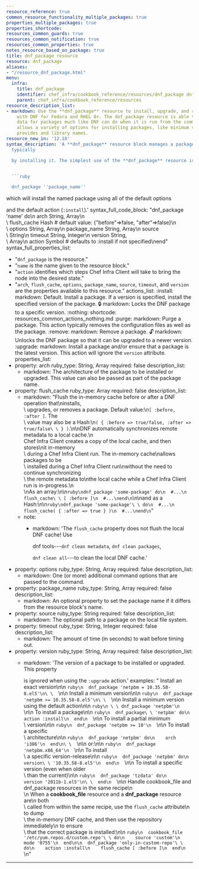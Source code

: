 ```yaml
---
resource_reference: true
common_resource_functionality_multiple_packages: true
properties_multiple_packages: true
properties_shortcode:
resources_common_guards: true
resources_common_notification: true
resources_common_properties: true
notes_resource_based_on_package: true
title: dnf_package resource
resource: dnf_package
aliases:
- "/resource_dnf_package.html"
menu:
  infra:
    title: dnf_package
    identifier: chef_infra/cookbook_reference/resources/dnf_package dnf_package
    parent: chef_infra/cookbook_reference/resources
resource_description_list:
- markdown: Use the **dnf_package** resource to install, upgrade, and remove packages
    with DNF for Fedora and RHEL 8+. The dnf_package resource is able to resolve provides
    data for packages much like DNF can do when it is run from the command line. This
    allows a variety of options for installing packages, like minimum versions, virtual
    provides and library names.
resource_new_in: '12.18'
syntax_description: 'A **dnf_package** resource block manages a package on a node,
  typically

  by installing it. The simplest use of the **dnf_package** resource is:


  ```ruby

  dnf_package ''package_name''

  ```


  which will install the named package using all of the default options

  and the default action (`:install`).'
syntax_full_code_block: "dnf_package 'name' do\n  arch              String, Array\n\
  \  flush_cache       Hash # default value: {\"before\"=>false, \"after\"=>false}\n\
  \  options           String, Array\n  package_name      String, Array\n  source\
  \            String\n  timeout           String, Integer\n  version           String,\
  \ Array\n  action            Symbol # defaults to :install if not specified\nend"
syntax_full_properties_list:
- "`dnf_package` is the resource."
- "`name` is the name given to the resource block."
- "`action` identifies which steps Chef Infra Client will take to bring the node into
  the desired state."
- "`arch`, `flush_cache`, `options`, `package_name`, `source`, `timeout`, and `version`
  are the properties available to this resource."
actions_list:
  :install:
    markdown: Default. Install a package. If a version is specified, install the specified
      version of the package.
  :lock:
    markdown: Locks the DNF package to a specific version.
  :nothing:
    shortcode: resources_common_actions_nothing.md
  :purge:
    markdown: Purge a package. This action typically removes the configuration files
      as well as the package.
  :remove:
    markdown: Remove a package.
  :unlock:
    markdown: Unlocks the DNF package so that it can be upgraded to a newer version.
  :upgrade:
    markdown: Install a package and/or ensure that a package is the latest version.
      This action will ignore the `version` attribute.
properties_list:
- property: arch
  ruby_type: String, Array
  required: false
  description_list:
  - markdown: The architecture of the package to be installed or upgraded. This value
      can also be passed as part of the package name.
- property: flush_cache
  ruby_type: Array
  required: false
  description_list:
  - markdown: "Flush the in-memory cache before or after a DNF operation that\ninstalls,\
      \ upgrades, or removes a package. Default value:\n`[ :before, :after ]`. The\
      \ value may also be a Hash:\n`( { :before => true/false, :after => true/false\
      \ } )`.\n\nDNF automatically synchronizes remote metadata to a local cache.\n\
      Chef Infra Client creates a copy of the local cache, and then stores\nit in-memory\
      \ during a Chef Infra Client run. The in-memory cache\nallows packages to be\
      \ installed during a Chef Infra Client run\nwithout the need to continue synchronizing\
      \ the remote metadata to\nthe local cache while a Chef Infra Client run is in-progress.\n\
      \nAs an array:\n\n```ruby\ndnf_package 'some-package' do\n  #...\n  flush_cache\
      \ [ :before ]\n  #...\nend\n```\n\nand as a Hash:\n\n```ruby\ndnf_package 'some-package'\
      \ do\n  #...\n  flush_cache( { :after => true } )\n  #...\nend\n```"
  - note:
    - markdown: 'The `flush_cache` property does not flush the local DNF cache! Use

        dnf tools---`dnf clean metadata`, `dnf clean packages`,

        `dnf clean all`---to clean the local DNF cache.'
- property: options
  ruby_type: String, Array
  required: false
  description_list:
  - markdown: One (or more) additional command options that are passed to the command.
- property: package_name
  ruby_type: String, Array
  required: false
  description_list:
  - markdown: An optional property to set the package name if it differs from the
      resource block's name.
- property: source
  ruby_type: String
  required: false
  description_list:
  - markdown: The optional path to a package on the local file system.
- property: timeout
  ruby_type: String, Integer
  required: false
  description_list:
  - markdown: The amount of time (in seconds) to wait before timing out.
- property: version
  ruby_type: String, Array
  required: false
  description_list:
  - markdown: 'The version of a package to be installed or upgraded. This property

      is ignored when using the `:upgrade` action.'
examples: "
  Install an exact version\n\n  ```ruby\n  dnf_package 'netpbm = 10.35.58-8.el5'\n\
  \  ```\n\n  Install a minimum version\n\n  ```ruby\n  dnf_package 'netpbm >= 10.35.58-8.el5'\n\
  \  ```\n\n  Install a minimum version using the default action\n\n  ```ruby\n \
  \ dnf_package 'netpbm'\n  ```\n\n  To install a package\n\n  ```ruby\n  dnf_package\
  \ 'netpbm' do\n    action :install\n  end\n  ```\n\n  To install a partial minimum\
  \ version\n\n  ```ruby\n  dnf_package 'netpbm >= 10'\n  ```\n\n  To install a specific\
  \ architecture\n\n  ```ruby\n  dnf_package 'netpbm' do\n    arch 'i386'\n  end\n\
  \  ```\n\n  or:\n\n  ```ruby\n  dnf_package 'netpbm.x86_64'\n  ```\n\n  To install\
  \ a specific version-release\n\n  ```ruby\n  dnf_package 'netpbm' do\n    version\
  \ '10.35.58-8.el5'\n  end\n  ```\n\n  To install a specific version (even when older\
  \ than the current)\n\n  ```ruby\n  dnf_package 'tzdata' do\n    version '2011b-1.el5'\n\
  \  end\n  ```\n\n  Handle cookbook_file and dnf_package resources in the same recipe\n\
  \n  When a **cookbook_file** resource and a **dnf_package** resource are\n  both\
  \ called from within the same recipe, use the `flush_cache` attribute\n  to dump\
  \ the in-memory DNF cache, and then use the repository immediately\n  to ensure\
  \ that the correct package is installed:\n\n  ```ruby\n  cookbook_file '/etc/yum.repos.d/custom.repo'\
  \ do\n    source 'custom'\n    mode '0755'\n  end\n\n  dnf_package 'only-in-custom-repo'\
  \ do\n    action :install\n    flush_cache [ :before ]\n  end\n  ```\n"

---
```

